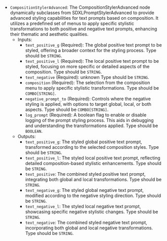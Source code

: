 - `CompositionStylerAdvanced`: The CompositionStylerAdvanced node dynamically subclasses from SDXLPromptStylerAdvanced to provide advanced styling capabilities for text prompts based on composition. It utilizes a predefined set of menus to apply specific stylistic transformations to both positive and negative text prompts, enhancing their thematic and aesthetic qualities.
    - Inputs:
        - `text_positive_g` (Required): The global positive text prompt to be styled, offering a broader context for the styling process. Type should be `STRING`.
        - `text_positive_l` (Required): The local positive text prompt to be styled, focusing on more specific or detailed aspects of the composition. Type should be `STRING`.
        - `text_negative` (Required): unknown Type should be `STRING`.
        - `composition` (Required): The selection from the composition menu to apply specific stylistic transformations. Type should be `COMBO[STRING]`.
        - `negative_prompt_to` (Required): Controls where the negative styling is applied, with options to target global, local, or both aspects. Type should be `COMBO[STRING]`.
        - `log_prompt` (Required): A boolean flag to enable or disable logging of the prompt styling process. This aids in debugging and understanding the transformations applied. Type should be `BOOLEAN`.
    - Outputs:
        - `text_positive_g`: The styled global positive text prompt, transformed according to the selected composition styles. Type should be `STRING`.
        - `text_positive_l`: The styled local positive text prompt, reflecting detailed composition-based stylistic enhancements. Type should be `STRING`.
        - `text_positive`: The combined styled positive text prompt, integrating both global and local transformations. Type should be `STRING`.
        - `text_negative_g`: The styled global negative text prompt, modified according to the negative styling direction. Type should be `STRING`.
        - `text_negative_l`: The styled local negative text prompt, showcasing specific negative stylistic changes. Type should be `STRING`.
        - `text_negative`: The combined styled negative text prompt, incorporating both global and local negative transformations. Type should be `STRING`.
